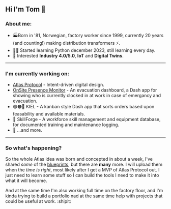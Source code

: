 ## Hi I'm Tom 👋

### About me:
- 🏭Born in '81, Norwegian, factory worker since 1999, currently 20 years (and counting!) making distribution transformers ⚡.
- 👨‍💻 Started learning Python december 2023, still learning every day.
- 🔗 Interested **Industry 4.0/5.0**, **IoT** and **Digital Twins**.

---

### I'm currently working on:
- [Atlas Protocol](https://github.com/ProtoXCode/Atlas-Protocol) - Intent-driven digital design.
- [OnSite Presence Monitor](https://github.com/ProtoXCode/OnSite-Presence-Monitor) - An evacuation dashboard, a Dash app for showing who is currently clocked in at work in case of emergancy and evacuation.
- 🟢🟠🔴 KIEL - A kanban style Dash app that sorts orders based upon feasability and available materials.
- 📔 SkillForge - A workforce skill management and equipment database, for documented training and maintenance logging.
- 🚧 ...and more.

---

### So what's happening?
So the whole Atlas idea was born and concepted in about a week, I've shared *some* of the [blueprints](https://github.com/ProtoXCode/Atlas-Protocol/tree/main/docs/blueprints), but there are **many** more.
I will upload them when the *time is right*, most likely after I get a MVP of Atlas Protocol out. I just need to learn some stuff
so I can build the tools I need to make it into what it will become.

And at the same time I'm also working full time on the factory floor, and I'm kinda trying to build a portfolio nad at the same
time help with projects that could be useful at work. :shipit:
